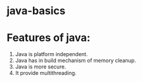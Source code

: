 # java-basics

# Features of java:
1. Java is platform independent.
2. Java has in build mechanism of memory cleanup.
3. Java is more secure.
4. It provide multithreading.

